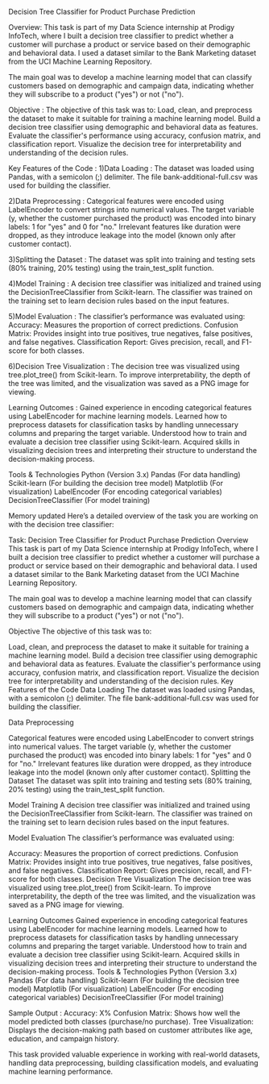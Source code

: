 Decision Tree Classifier for Product Purchase Prediction

Overview:
This task is part of my Data Science internship at Prodigy InfoTech, where I built a decision tree classifier to predict whether a customer will purchase a product or service based on their demographic and behavioral data. I used a dataset similar to the Bank Marketing dataset from the UCI Machine Learning Repository.

The main goal was to develop a machine learning model that can classify customers based on demographic and campaign data, indicating whether they will subscribe to a product ("yes") or not ("no").

Objective :
The objective of this task was to:
Load, clean, and preprocess the dataset to make it suitable for training a machine learning model.
Build a decision tree classifier using demographic and behavioral data as features.
Evaluate the classifier's performance using accuracy, confusion matrix, and classification report.
Visualize the decision tree for interpretability and understanding of the decision rules.

Key Features of the Code :
1)Data Loading :
The dataset was loaded using Pandas, with a semicolon (;) delimiter. The file bank-additional-full.csv was used for building the classifier.

2)Data Preprocessing :
Categorical features were encoded using LabelEncoder to convert strings into numerical values.
The target variable (y, whether the customer purchased the product) was encoded into binary labels: 1 for "yes" and 0 for "no."
Irrelevant features like duration were dropped, as they introduce leakage into the model (known only after customer contact).

3)Splitting the Dataset :
The dataset was split into training and testing sets (80% training, 20% testing) using the train_test_split function.

4)Model Training :
A decision tree classifier was initialized and trained using the DecisionTreeClassifier from Scikit-learn. The classifier was trained on the training set to learn decision rules based on the input features.

5)Model Evaluation :
The classifier’s performance was evaluated using:
Accuracy: Measures the proportion of correct predictions.
Confusion Matrix: Provides insight into true positives, true negatives, false positives, and false negatives.
Classification Report: Gives precision, recall, and F1-score for both classes.

6)Decision Tree Visualization :
The decision tree was visualized using tree.plot_tree() from Scikit-learn. To improve interpretability, the depth of the tree was limited, and the visualization was saved as a PNG image for viewing.

Learning Outcomes :
Gained experience in encoding categorical features using LabelEncoder for machine learning models.
Learned how to preprocess datasets for classification tasks by handling unnecessary columns and preparing the target variable.
Understood how to train and evaluate a decision tree classifier using Scikit-learn.
Acquired skills in visualizing decision trees and interpreting their structure to understand the decision-making process.

Tools & Technologies
Python (Version 3.x)
Pandas (For data handling)
Scikit-learn (For building the decision tree model)
Matplotlib (For visualization)
LabelEncoder (For encoding categorical variables)
DecisionTreeClassifier (For model training)


Memory updated
Here’s a detailed overview of the task you are working on with the decision tree classifier:

Task: Decision Tree Classifier for Product Purchase Prediction
Overview
This task is part of my Data Science internship at Prodigy InfoTech, where I built a decision tree classifier to predict whether a customer will purchase a product or service based on their demographic and behavioral data. I used a dataset similar to the Bank Marketing dataset from the UCI Machine Learning Repository.

The main goal was to develop a machine learning model that can classify customers based on demographic and campaign data, indicating whether they will subscribe to a product ("yes") or not ("no").

Objective
The objective of this task was to:

Load, clean, and preprocess the dataset to make it suitable for training a machine learning model.
Build a decision tree classifier using demographic and behavioral data as features.
Evaluate the classifier's performance using accuracy, confusion matrix, and classification report.
Visualize the decision tree for interpretability and understanding of the decision rules.
Key Features of the Code
Data Loading
The dataset was loaded using Pandas, with a semicolon (;) delimiter. The file bank-additional-full.csv was used for building the classifier.

Data Preprocessing

Categorical features were encoded using LabelEncoder to convert strings into numerical values.
The target variable (y, whether the customer purchased the product) was encoded into binary labels: 1 for "yes" and 0 for "no."
Irrelevant features like duration were dropped, as they introduce leakage into the model (known only after customer contact).
Splitting the Dataset
The dataset was split into training and testing sets (80% training, 20% testing) using the train_test_split function.

Model Training
A decision tree classifier was initialized and trained using the DecisionTreeClassifier from Scikit-learn. The classifier was trained on the training set to learn decision rules based on the input features.

Model Evaluation
The classifier’s performance was evaluated using:

Accuracy: Measures the proportion of correct predictions.
Confusion Matrix: Provides insight into true positives, true negatives, false positives, and false negatives.
Classification Report: Gives precision, recall, and F1-score for both classes.
Decision Tree Visualization
The decision tree was visualized using tree.plot_tree() from Scikit-learn. To improve interpretability, the depth of the tree was limited, and the visualization was saved as a PNG image for viewing.

Learning Outcomes
Gained experience in encoding categorical features using LabelEncoder for machine learning models.
Learned how to preprocess datasets for classification tasks by handling unnecessary columns and preparing the target variable.
Understood how to train and evaluate a decision tree classifier using Scikit-learn.
Acquired skills in visualizing decision trees and interpreting their structure to understand the decision-making process.
Tools & Technologies
Python (Version 3.x)
Pandas (For data handling)
Scikit-learn (For building the decision tree model)
Matplotlib (For visualization)
LabelEncoder (For encoding categorical variables)
DecisionTreeClassifier (For model training)

Sample Output :
Accuracy: X%
Confusion Matrix: Shows how well the model predicted both classes (purchase/no purchase).
Tree Visualization: Displays the decision-making path based on customer attributes like age, education, and campaign history.

This task provided valuable experience in working with real-world datasets, handling data preprocessing, building classification models, and evaluating machine learning performance.

